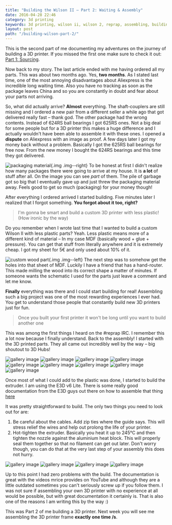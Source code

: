 ```yaml
---
title: "Building the Wilson II – Part 2: Waiting & Assembly"
date: 2016-04-28 22:46
category: 3d printing
keywords: 3d printing, wilson ii, wilson 2, reprap, assembling, building
layout: post
path: "/building-wilson-part-2/"
---
```


This is the second part of me documenting my adventures on the journey of building a 3D printer. If you missed the first one make sure to check it out: [Part 1: Sourcing](/building-wilson-part-1/).

Now back to my story. The last article ended with me having ordered all my parts. This was about two months ago. Yes, **two months**. As I stated last time, one of the most annoying disadvantages about Aliexpress is the incredible long waiting time. Also you have no tracking as soon as the package leaves China and so you are constantly in doubt and fear about your parts not arriving.

So, what did actually arrive? **Almost** everything. The shaft-couplers are still missing and I ordered a new pair from a different seller a while ago that got delivered really fast – thank god. The other package had the wrong contents. Instead of 624RS ball bearings I got 625RS ones. Not a big deal for some people but for a 3D printer this makes a huge difference and I actually wouldn't have been able to assemble it with these ones. I opened a **dispute** on Aliexpress with an image as proof. A few days later I got my money back without a problem. Basically I got the 625RS ball bearings for free now. From the new money I bought the 624RS bearings and this time they got delivered.

![packaging material](inline1.jpg){.img .img--right}
To be honest at first I didn't realize how many packages there were going to arrive at my house. It is **a lot** of stuff after all. On the image you can see *part* of them. The pile of garbage got so big that I eventually gave up and just threw the packaging material away. Feels good to get so much (packaging) for your money though!

After everything I ordered arrived I started building. Five minutes later I realized that I forgot something. **You forgot about it too, right?**

> I'm gonna be smart and build a custom 3D printer with less plastic! (How ironic by the way)

Do you remember when I wrote last time that I wanted to build a custom Wilson II with less plastic parts? Yeah. Less plastic means more of a different kind of material – In my case MDF (basically wood + glue + pressure). You can get that stuff from literally anywhere and it is extremely cheap. I got my sheet for 5€ and only used about 10% of it.

![custom wood part](inline2.jpg){.img .img--left}
The next step was to somehow get the holes into that sheet of MDF. Luckily I have a friend that has a hand-router. This made milling the wood into its correct shape a matter of minutes. If someone wants the schematic I used for the parts just leave a comment and let me know.

**Finally** everything was there and I could start building for real! Assembling such a big project was one of the most rewarding experiences I ever had. You get to understand those people that constantly build new 3D printers just for fun.

> Once you built your first printer it won't be long until you want to build another one

This was among the first things I heard on the #reprap IRC. I remember this a lot now because I finally understand. Back to the assembly! I started with the 3D printed parts. They all came out incredibly well by the way – big shoutout to 3D Hubs!

![gallery image](gallery1.jpg)
![gallery image](gallery2.jpg)
![gallery image](gallery3.jpg)
![gallery image](gallery4.jpg)
![gallery image](gallery5.jpg)
![gallery image](gallery6.jpg)
![gallery image](gallery7.jpg)
![gallery image](gallery8.jpg)
![gallery image](gallery9.jpg)

Once most of what I could add to the plastic was done, I started to build the extruder. I am using the E3D v6 Lite. There is some really good documentation from the E3D guys out there on how to assemble that thing [here](http://wiki.e3d-online.com/wiki/E3D-Lite6_Assembly)

It was pretty straightforward to build. The only two things you need to look out for are:
1. Be careful about the cables. Add zip ties where the guide says. This will stress relief the wires and help out prolong the life of your printer.
2. Hot-tighten the extruder. Basically you heat it up to 245°C and then tighten the nozzle against the aluminium heat block. This will properly seal them together so that no filament can get out later. Don't worry though, you can do that at the very last step of your assembly this does not hurry.

![gallery image](gallery10.jpg)
![gallery image](gallery11.jpg)
![gallery image](gallery12.jpg)
![gallery image](gallery13.jpg)

Up to this point I had zero problems with the build. The documentation is great with the videos mrice provides on YouTube and although they are a little outdated sometimes you can't seriously screw up if you follow them. I was not sure if assembling your own 3D printer with no experience at all would be possible, but with great documentation it certainly is. That is also one of the reasons I am writing this by the way :)

This was Part 2 of me building a 3D printer. Next week you will see me assembling the 3D printer frame **exactly one time /s**.
